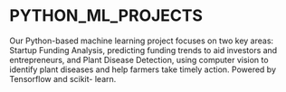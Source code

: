 # PYTHON_ML_PROJECTS
Our Python-based machine learning project focuses on two key areas: Startup Funding Analysis, predicting funding trends to aid investors and entrepreneurs, and Plant Disease Detection, using computer vision to identify plant diseases and help farmers take timely action. Powered by Tensorflow and scikit- learn.
